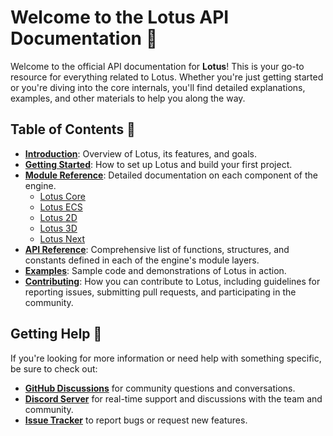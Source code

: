 # Welcome to the Lotus API Documentation 🪷

Welcome to the official API documentation for **Lotus**! This is your go-to resource for everything related to Lotus.
Whether you're just getting started or you're diving into the core internals, you'll find detailed explanations, examples, and other materials to help you along the way.

## Table of Contents 🪷
- **[Introduction](introduction/introduction.md)**: Overview of Lotus, its features, and goals.
- **[Getting Started](getting_started/getting_started.md)**: How to set up Lotus and build your first project.
- **[Module Reference](module_ref/module_ref.md)**: Detailed documentation on each component of the engine.
    - [Lotus Core](module_ref/core/core.md)
    - [Lotus ECS](module_ref/ecs/ecs.md)
    - [Lotus 2D](module_ref/2D/2D.md)
    - [Lotus 3D](module_ref/3D/3D.md)
    - [Lotus Next](module_ref/next/next.md)
- **[API Reference](api_ref/api_ref.md)**: Comprehensive list of functions, structures, and constants defined in each of the engine's module layers.
- **[Examples](examples/examples.md)**: Sample code and demonstrations of Lotus in action.
- **[Contributing](contributing/contributing.md)**: How you can contribute to Lotus, including guidelines for reporting issues, submitting pull requests, and participating in the community.

## Getting Help 🪷
If you're looking for more information or need help with something specific, be sure to check out:
- **[GitHub Discussions](https://github.com/d34d0s/lotus/discussions)** for community questions and conversations.
- **[Discord Server](https://discord.gg/kreGBCVsQQ)** for real-time support and discussions with the team and community.
- **[Issue Tracker](https://github.com/d34d0s/lotus/issues)** to report bugs or request new features.
